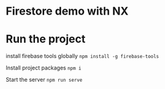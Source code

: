 

# Firestore demo with NX


# Run the project 
install firebase tools globally
```npm install -g firebase-tools```

Install project packages
```npm i```

Start the server
```npm run serve```
